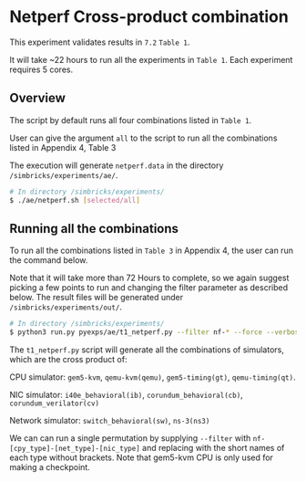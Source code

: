 # Netperf Cross-product combination

This experiment validates results in `7.2`  `Table 1`.

It will take ~22 hours to run all the experiments in `Table 1`.  Each experiment requires 5 cores. 

## Overview

The script by default runs all four combinations listed in `Table 1`.  

User can give the argument `all` to the script to run all the combinations listed in Appendix 4, Table 3

The execution will generate `netperf.data` in the directory `/simbricks/experiments/ae/`. 

```bash
# In directory /simbricks/experiments/
$ ./ae/netperf.sh [selected/all]
```

## Running all the combinations

To run all the combinations listed in `Table 3` in Appendix 4, the user can run the command below.

Note that it will take more than 72 Hours to complete, so we again suggest picking a few points to run and changing the filter parameter as described below. The result files will be generated under `/simbricks/experiments/out/`. 

```bash
# In directory /simbricks/experiments/
$ python3 run.py pyexps/ae/t1_netperf.py --filter nf-* --force --verbose
```

The `t1_netperf.py` script will generate all the combinations of simulators, which are the cross product of:

CPU simulator: `gem5-kvm`, `qemu-kvm(qemu)`, `gem5-timing(gt)`, `qemu-timing(qt)`.

NIC simulator: `i40e_behavioral(ib)`, `corundum_behavioral(cb)`, `corundum_verilator(cv)`

Network simulator: `switch_behavioral(sw)`, `ns-3(ns3)`

We can can run a single permutation by supplying `--filter` with `nf-[cpy_type]-[net_type]-[nic_type]` and replacing with the short names of each type without brackets. Note that gem5-kvm CPU is only used for making a checkpoint.